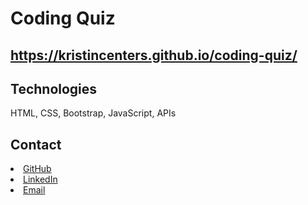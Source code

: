 # Coding Quiz 
## https://kristincenters.github.io/coding-quiz/

## Technologies
HTML, CSS, Bootstrap, JavaScript, APIs

## Contact
<li><a href="https://github.com/kristincenters">GitHub</a></li>
<li><a href="https://www.linkedin.com/in/kristincenters">LinkedIn</a></li>
<li><a href="mailto:kristincenters@gmail.com">Email</a></li>